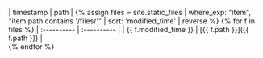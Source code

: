 | timestamp      | path |
{% assign files = site.static_files | where_exp: "item", "item.path contains '/files/'" | sort: 'modified_time' | reverse %}
{% for f in files %}
| :---------- | :---------- |
| {{ f.modified_time }} | [{{ f.path }}]({{ f.path }}) |  
{% endfor %}
